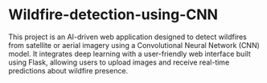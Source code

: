 # Wildfire-detection-using-CNN
This project is an AI-driven web application designed to detect wildfires from satellite or aerial imagery using a Convolutional Neural Network (CNN) model. It integrates deep learning with a user-friendly web interface built using Flask, allowing users to upload images and receive real-time predictions about wildfire presence.
